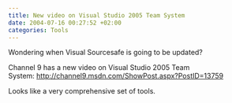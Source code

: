 ```yaml
---
title: New video on Visual Studio 2005 Team System
date: 2004-07-16 00:27:52 +02:00
categories: Tools
---
```

<P>Wondering when Visual Sourcesafe is going to be updated? </P>
<P>Channel 9 has a new video on Visual Studio 2005 Team System: <A href="http://channel9.msdn.com/ShowPost.aspx?PostID=13759">http://channel9.msdn.com/ShowPost.aspx?PostID=13759</A></P>
<P>Looks like a very comprehensive set of tools. </P>
